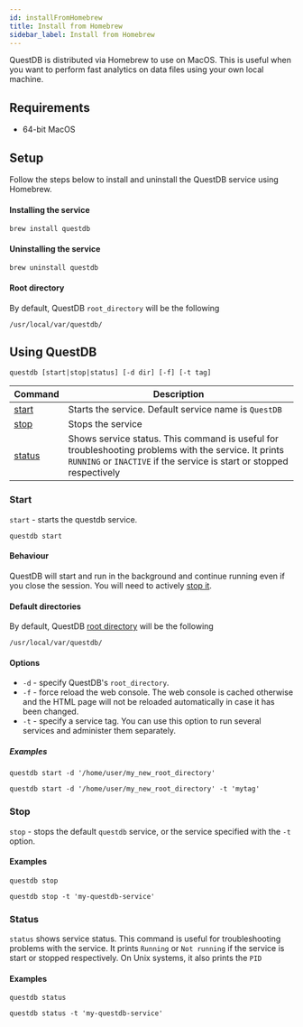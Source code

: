 ```yaml
---
id: installFromHomebrew
title: Install from Homebrew
sidebar_label: Install from Homebrew
---
```


QuestDB is distributed via Homebrew to use on MacOS. This is useful when you want to perform fast analytics 
on data files using your own local machine. 

## Requirements
- 64-bit MacOS

## Setup

Follow the steps below to install and uninstall the QuestDB service using Homebrew.

#### Installing the service
```shell script
brew install questdb
```

#### Uninstalling the service
```shell script
brew uninstall questdb
```

#### Root directory

By default, QuestDB `root_directory` will be the following
```shell script
/usr/local/var/questdb/
```

## Using QuestDB

```shell script
questdb [start|stop|status] [-d dir] [-f] [-t tag] 
```

|Command | Description |
|-----|------|
|[start](#start)| Starts the service. Default service name is `QuestDB`  |
|[stop](#stop) | Stops the service |
|[status](#status) | Shows service status. This command is useful for troubleshooting problems with the service. It prints `RUNNING` or `INACTIVE` if the service is start or stopped respectively |


### Start 
`start` - starts the questdb service.

```shell script
questdb start
```

#### Behaviour
QuestDB will start and run in the background and continue running even if you close the session. You will need to actively [stop it](#stop).


#### Default directories
By default, QuestDB [root directory](rootDirectoryStructure.md) will be the following
```shell script
/usr/local/var/questdb/
```


#### Options
- `-d` - specify QuestDB's `root_directory`. 
- `-f` - force reload the web console. The web console is cached otherwise and the HTML page will not be reloaded automatically in case it has been changed.
- `-t` - specify a service tag. You can use this option to run several services and administer them separately.

##### Examples
<!--DOCUSAURUS_CODE_TABS-->
<!-- Start (-d) -->
```shell script
questdb start -d '/home/user/my_new_root_directory'
```
<!-- Start (-d -t) -->
```shell script
questdb start -d '/home/user/my_new_root_directory' -t 'mytag' 
```
<!--END_DOCUSAURUS_CODE_TABS-->

### Stop
`stop` - stops the default `questdb` service, or the service specified with the `-t` option.

#### Examples
<!--DOCUSAURUS_CODE_TABS-->
<!--Stop (default)-->
```shell script
questdb stop
```
<!--Stop (specific tag)-->
```shell script
questdb stop -t 'my-questdb-service'
```
<!--END_DOCUSAURUS_CODE_TABS-->


### Status
`status` shows service status. This command is useful for troubleshooting problems with the service. It prints `Running` or `Not running` if the service is start or stopped respectively. On Unix systems, it also prints the `PID`

#### Examples
<!--DOCUSAURUS_CODE_TABS-->
<!--Status (default)-->
```shell script
questdb status
```
<!--Status (specific tag)-->
```shell script
questdb status -t 'my-questdb-service'
```
<!--END_DOCUSAURUS_CODE_TABS-->
